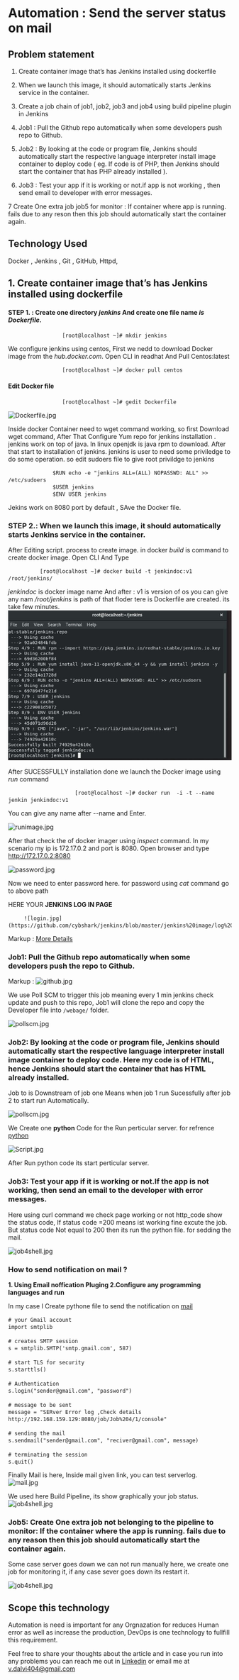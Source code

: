    # Automation : Send the server status on mail #

## Problem statement 
1.	Create container image that’s has Jenkins installed  using dockerfile 

2.	When we launch this image, it should automatically starts Jenkins service in the container.

3.	Create a job chain of job1, job2, job3 and  job4 using build pipeline plugin in Jenkins 

4.	 Job1 : Pull  the Github repo automatically when some developers push repo to Github.

5.	 Job2 : By looking at the code or program file, Jenkins should automatically start the respective language interpreter install image container to deploy code ( eg. If code is of  PHP, then Jenkins should start the container that has PHP already installed ).

6.	 Job3 : Test your app if it  is working or not.if app is not working , then send email to developer with error messages.

7	Create One extra job job5 for monitor : If container where app is running. fails due to any reson then this job should automatically start the container again.

## Technology Used 
   Docker , Jenkins , Git , GitHub, Httpd, 

## 1.	Create container image that’s has Jenkins installed  using dockerfile 

 
 #### STEP 1. : Create one directory *jenkins* And create one file name *is Dockerfile*.
~~~
                 [root@localhost ~]# mkdir jenkins
~~~

  We configure jenkins using centos, First we nedd to download Docker image from the *hub.docker.com*.
  Open CLI in readhat And Pull Centos:latest

~~~
                 [root@localhost ~]# docker pull centos 
~~~

#### Edit Docker file 

~~~
                 [root@localhost ~]# gedit Dockerfile
~~~

                 
  ![Dockerfile.jpg](https://github.com/cybshark/jenkins/blob/master/jenkins%20image/Dockerfile.JPG)


  Inside docker Container need to wget command working, so first Download wget command, After That Configure Yum repo for jenkins         installation . jenkins work on top of java. In linux openjdk is java rpm to download. After that start to installation of jenkins.
  jenkins is user to need some priviledge to do some operation. so edit sudoers file to give root privildge to jenkins

~~~
              $RUN echo -e "jenkins ALL=(ALL) NOPASSWD: ALL" >> /etc/sudoers
              $USER jenkins
              $ENV USER jenkins
~~~
  Jekins work on 8080 port by default , SAve the Docker file.

### STEP 2.: When we launch this image, it should automatically starts Jenkins service in the container.

After Editing script. process to create image. in docker *build* is command to create docker image.
Open CLI And Type

   ~~~
             [root@localhost ~]# docker build -t jenkindoc:v1 /root/jenkins/
   ~~~
   
   *jenkindoc* is docker image name And after : v1 is version of os you can give any nam */root/jenkins* is path of that floder tere is    Dockerfile are created. its take few minutes. 
   ![buildimage.jpg](https://github.com/cybshark/jekinsdockerimage/blob/master/jenkins%20image/installation%20process.JPG)
   
   After SUCESSFULLY installation done we launch the Docker image using *run* command
   
   ~~~
                        [root@localhost ~]# docker run  -i -t --name jenkin jenkindoc:v1 
   ~~~
   
   You can give any name after --name and Enter.
   
   ![runimage.jpg](https://github.com/cybshark/jenkins/blob/master/jenkins%20image/launching%20new%20os.JPG)
    
   After that check the of docker imager using *inspect* command. In my scenario my ip is 172.17.0.2 and port is 8080. Open browser and    type http://172.17.0.2:8080 
  
   ![password.jpg](https://github.com/cybshark/jenkins/blob/master/jenkins%20image/jenkin%20log%20in.JPG)    
   
   Now we need to enter password here. for password using *cat* command go to above path


   HERE YOUR **JENKINS LOG IN PAGE**
   
         ![login.jpg](https://github.com/cybshark/jenkins/blob/master/jenkins%20image/log%20in.JPG)


   Markup : [More Details](https://docs.docker.com/get-started/part2/)

### Job1: Pull the Github repo automatically when some developers push the repo to Github.

  Markup : ![github.jpg](https://github.com/cybshark/jenkins/blob/master/jenkins%20image/job%202%20git%20hub.JPG)

We use Poll SCM to trigger this job meaning every 1 min jenkins check update and  push to this repo, Job1 will clone the repo and copy the  Developer file into ``/webage/`` folder.

![pollscm.jpg](https://github.com/cybshark/jenkins/blob/master/jenkins%20image/job%202%20jenkins%20shell.JPG)

### Job2: By looking at the code or program file, Jenkins should automatically start the respective language interpreter install image container to deploy code. Here my code is of HTML, hence Jenkins should start the container that has HTML already installed.

Job to is Downstream of job one Means when job 1 run Sucessfully after job 2 to start run Automatically.

 ![pollscm.jpg](https://github.com/cybshark/jenkins/blob/master/jenkins%20image/job%202%20uspstream.JPG)

We Create one **python** Code for the Run perticular server. for refrence [python](https://www.w3schools.com/python/python_conditions.asp)
 
 ![Script.jpg](https://github.com/cybshark/jenkins/blob/master/jenkins%20image/job%202%20python%20script.JPG)

After Run python code its start perticular server.

### Job3: Test your app if it is working or not.If the app is not working, then send an email to the developer with error messages.
Here using curl command we check page working or not http_code show the status code, If status code =200 means ist working fine excute the job. But status code Not equal to 200 then its run the python file. for sedding the mail.

![job4shell.jpg](https://github.com/cybshark/jenkins/blob/master/jenkins%20image/job%203.shell%20script.JPG)
 
 ### How to send notification on mail ?
 
   **1. Using Email noffication Pluging 
     2.Configure any programming languages and run**
           
  In my case I Create pythone file to send the notification on [mail](https://stackabuse.com/how-to-send-emails-with-gmail-using-python/)
  ```# Python code to illustrate Sending mail from  
# your Gmail account  
import smtplib 
  
# creates SMTP session 
s = smtplib.SMTP('smtp.gmail.com', 587) 
  
# start TLS for security 
s.starttls() 
  
# Authentication 
s.login("sender@gmail.com", "password") 
  
# message to be sent 
message = "SERver Error log ,Check details http://192.168.159.129:8080/job/Job%204/1/console"
  
# sending the mail 
s.sendmail("sender@gmail.com", "reciver@gmail.com", message) 
  
# terminating the session 
s.quit()
```
  
 Finally Mail is here, Inside mail given link, you can test serverlog.  
  ![mail.jpg](https://github.com/cybshark/jenkins/blob/master/jenkins%20image/mssg.jpg)
  
  We used here Build Pipeline, its show graphically your job status. 
 ![job4shell.jpg]()
 
 ### Job5: Create One extra job not belonging to the pipeline to monitor: If the container where the app is running. fails due to any reason then this job should automatically start the container again.
 
Some case server goes down we can not run manually here, we create one job for monitoring it, 
if any case sever goes down its restart it.

![job4shell.jpg](https://github.com/cybshark/jenkins/blob/master/jenkins%20image/monitoring.JPG)

## Scope this technology
  Automation is need is important for any Orgnazation for reduces Human error as well as increase the production, DevOps is one technology to fullfill this requirement. 
       
       
       
       
       



 
 
Feel free to share your thoughts about the article and in case you run into any problems you can reach me out in [Linkedin](https://www.linkedin.com/in/vishal-dalvi-490b07134/) or email me at v.dalvi404@gmail.com







